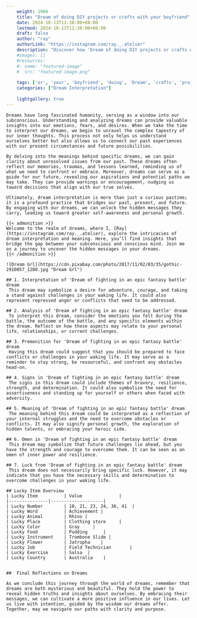```yaml
---
    weight: 1966
    title: "Dream of doing DIY projects or crafts with your boyfriend"  # Assuming 'title' column exists
    date: 2024-10-13T11:38:00+08:00
    lastmod: 2024-10-13T11:38:00+08:00
    draft: false
    author: "ray"
    authorLink: "https://instagram.com/ray._.atelier"
    description: "Discover how 'Dream of doing DIY projects or crafts with your boyfriend' can interpret your future and uncover its significant meanings in your life."
    #images: []
    #resources:
    #- name: "featured-image"
    #  src: "featured-image.png"
    
    tags: ['or', 'your', 'boyfriend', 'doing', 'Dream', 'crafts', 'projects', 'DIY', 'of', 'with']
    categories: ["Dream Interpretation"]
    
    lightgallery: true
---
```

    
    Dreams have long fascinated humanity, serving as a window into our subconscious. Understanding and analyzing dreams can provide valuable insights into our emotions, fears, and desires. When we take the time to interpret our dreams, we begin to unravel the complex tapestry of our inner thoughts. This process not only helps us understand ourselves better but also allows us to connect our past experiences with our present circumstances and future possibilities.
    
    By delving into the meanings behind specific dreams, we can gain clarity about unresolved issues from our past. These dreams often reflect our memories, traumas, and lessons learned, reminding us of what we need to confront or embrace. Moreover, dreams can serve as a guide for our future, revealing our aspirations and potential paths we may take. They can provide warnings or encouragement, nudging us toward decisions that align with our true selves.
    
    Ultimately, dream interpretation is more than just a curious pastime; it is a profound practice that bridges our past, present, and future. By engaging with our dreams, we can unlock the hidden messages they carry, leading us toward greater self-awareness and personal growth.
    
    {{< admonition >}}
    Welcome to the realm of dreams, where I, [Ray](https://instagram.com/ray._.atelier), explore the intricacies of dream interpretation and meaning. Here, you’ll find insights that bridge the gap between your subconscious and conscious mind. Join me on a journey to uncover the hidden messages in your dreams.
    {{< /admonition >}}
    
    ![Dream Grl](https://cdn.pixabay.com/photo/2017/11/02/03/35/gothic-2910057_1280.jpg "Dream Grl")
    
    ## 1. Interpretation of 'Dream of fighting in an epic fantasy battle' dream
     This dream may symbolize a desire for adventure, courage, and taking a stand against challenges in your waking life. It could also represent repressed anger or conflicts that need to be addressed.
    
    ## 2. Analysis of 'Dream of fighting in an epic fantasy battle' dream
     To interpret this dream, consider the emotions you felt during the battle, the outcome of the battle, and any specific elements within the dream. Reflect on how these aspects may relate to your personal life, relationships, or current challenges.
    
    ## 3. Premonition for 'Dream of fighting in an epic fantasy battle' dream
     Having this dream could suggest that you should be prepared to face conflicts or challenges in your waking life. It may serve as a reminder to stay strong, be resourceful, and confront any obstacles head-on.
    
    ## 4. Signs in 'Dream of fighting in an epic fantasy battle' dream
     The signs in this dream could include themes of bravery, resilience, strength, and determination. It could also symbolize the need for assertiveness and standing up for yourself or others when faced with adversity.
    
    ## 5. Meaning of 'Dream of fighting in an epic fantasy battle' dream
     The meaning behind this dream could be interpreted as a reflection of your internal struggles and the need to overcome obstacles or conflicts. It may also signify personal growth, the exploration of hidden talents, or embracing your heroic side.
    
    ## 6. Omen in 'Dream of fighting in an epic fantasy battle' dream
     This dream may symbolize that future challenges lie ahead, but you have the strength and courage to overcome them. It can be seen as an omen of inner power and resilience.
    
    ## 7. Luck from 'Dream of fighting in an epic fantasy battle' dream
     This dream does not necessarily bring specific luck. However, it may indicate that you have the necessary skills and determination to overcome challenges in your waking life.
    
    ## Lucky Item Overview
    | Lucky Item          | Value              |
    |---------------|--------------------|
    | Lucky Number        | 10, 21, 23, 24, 36, 41  |
    | Lucky Word          | Achievement |
    | Lucky Animal        | Rhino |
    | Lucky Place         | Clothing store     |
    | Lucky Color         | Gray     |
    | Lucky Food          | Pudding      |
    | Lucky Instrument    | Trombone Slide |
    | Lucky Flower        | Jatropha    |
    | Lucky Job           | Field Technician       |
    | Lucky Exercise      | Salsa  |
    | Lucky Country       | Australia    |
    
    
    ##  Final Reflections on Dreams
    
    As we conclude this journey through the world of dreams, remember that dreams are both mysterious and beautiful. They hold the power to reveal hidden truths and insights about ourselves. By embracing their messages, we can cultivate a more positive influence in our lives. Let us live with intention, guided by the wisdom our dreams offer. Together, may we navigate our paths with clarity and purpose.
    